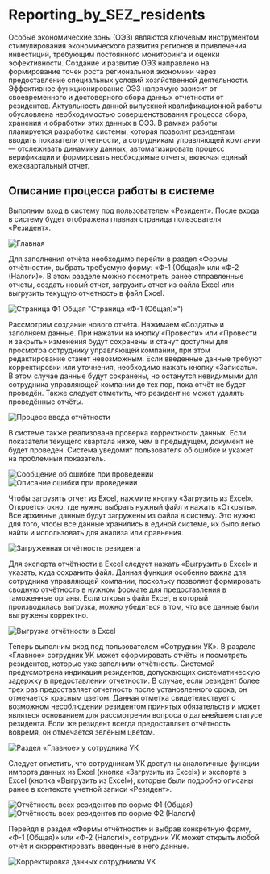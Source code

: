 # Reporting_by_SEZ_residents
Особые экономические зоны (ОЭЗ) являются ключевым инструментом стимулирования экономического развития регионов и привлечения инвестиций, требующим постоянного мониторинга и оценки эффективности. Создание и развитие ОЭЗ направлено на формирование точек роста региональной экономики через предоставление специальных условий хозяйственной деятельности. Эффективное функционирование ОЭЗ напрямую зависит от своевременного и достоверного сбора данных отчетности от резидентов. Актуальность данной выпускной квалификационной работы обусловлена необходимостью совершенствования процесса сбора, хранения и обработки этих данных в ОЭЗ.
В рамках работы планируется разработка системы, которая позволит резидентам вводить показатели отчетности, а сотрудникам управляющей компании — отслеживать динамику данных, автоматизировать процесс верификации и формировать необходимые отчеты, включая единый ежеквартальный отчет.

## Описание процесса работы в системе 
Выполним вход в систему под пользователем «Резидент». После входа в систему будет отображена главная страница пользователя «Резидент».

![Главная](images/главная.png "Главная страница")

Для заполнения отчёта необходимо перейти в раздел «Формы отчётности», выбрать требуемую форму: «Ф-1 (Общая)» или «Ф-2 (Налоги)». В этом разделе можно посмотреть ранее отправленные отчеты, создать новый отчет, загрузить отчет из файла Excel или выгрузить текущую отчетность в файл Excel.

![Страница Ф1 Общая](images/Страница_Ф1_Общая.png) "Страница «Ф-1 (Общая)»")

Рассмотрим создание нового отчёта. Нажимаем «Создать» и заполняем данные. При нажатии на кнопку «Провести» или «Провести и закрыть» изменения будут сохранены и станут доступны для просмотра сотруднику управляющей компании, при этом редактирование станет невозможным. Если введенные данные требуют корректировки или уточнения, необходимо нажать кнопку «Записать». В этом случае данные будут сохранены, но останутся невидимыми для сотрудника управляющей компании до тех пор, пока отчёт не будет проведён. Также следует отметить, что резидент не может удалять проведённые отчёты.

![Процесс ввода отчётности](images/Процесс_ввода_отчётности.png "Процесс ввода отчётности")

В системе также реализована проверка корректности данных. Если показатели текущего квартала ниже, чем в предыдущем, документ не будет проведен. Система уведомит пользователя об ошибке и укажет на проблемный показатель.

![Сообщение об ошибке при проведении](images/Сообщение_об_ошибке_при_проведении.png "Сообщение об ошибке при проведении")
![Описание ошибки при проведении](images/Описание_ошибки_при_проведении.png "Описание ошибки при проведении")

Чтобы загрузить отчет из Excel, нажмите кнопку «Загрузить из Excel». Откроется окно, где нужно выбрать нужный файл и нажать «Открыть». Все архивные данные будут загружены из файла в систему. Это нужно для того, чтобы все данные хранились в единой системе, их было легко найти и использовать для анализа или сравнения.

![Загруженная отчётность резидента](images/Загруженная_отчётность_резидента.png "Загруженная отчётность резидента")

Для экспорта отчётности в Excel следует нажать «Выгрузить в Excel» и указать, куда сохранить файл. Данная функция особенно важна для сотрудника управляющей компании, поскольку позволяет формировать сводную отчётность в нужном формате для предоставления в таможенные органы. Если открыть файл Excel, в который производилась выгрузка, можно убедиться в том, что все данные были выгружены корректно.

![Выгрузка отчётности в Excel](images/Выгрузка_отчётности_в_Excel.png "Выгрузка отчётности в Excel")

Теперь выполним вход под пользователем «Сотрудник УК». В разделе «Главное» сотрудник УК может сформировать отчёты и посмотреть резидентов, которые уже заполнили отчётность. 
Системой предусмотрена индикация резидентов, допускающих систематическую задержку в предоставлении отчетности. В случае, если резидент более трех раз предоставляет отчетность после установленного срока, он отмечается красным цветом. Данная отметка свидетельствует о возможном несоблюдении резидентом принятых обязательств и может являться основанием для рассмотрения вопроса о дальнейшем статусе резидента. Если же резидент всегда предоставляет отчётность вовремя, он отмечается зелёным цветом.

![Раздел «Главное» у сотрудника УК](images/Раздел_Главное_у_сотрудника_УК.png "Раздел «Главное» у сотрудника УК")

Следует отметить, что сотрудникам УК доступны аналогичные функции импорта данных из Excel (кнопка «Загрузить из Excel») и экспорта в Excel (кнопка «Выгрузить из Excel»), которые были подробно описаны ранее в контексте учетной записи «Резидент». 

![Отчётность всех резидентов по форме Ф1 (Общая)](images/Отчётность_всех_резидентов_по_форме_Ф1_Общая.png "Отчётность всех резидентов по форме Ф1 (Общая)")
![Отчётность всех резидентов по форме Ф2 (Налоги)](images/Отчётность_всех_резидентов_по_форме_Ф2_Налоги.png "Отчётность всех резидентов по форме Ф2 (Налоги)")

Перейдя в раздел «Формы отчётности» и выбрав конкретную форму, «Ф-1 (Общая)» или «Ф-2 (Налоги)», сотрудник УК может открыть любой отчёт и скорректировать введенные в него данные.

![Корректировка данных сотрудником УК](images/Корректировка_данных_сотрудником_УК.png "Корректировка данных сотрудником УК")
